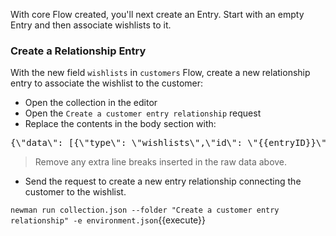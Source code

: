 With core Flow created, you'll next create an Entry. Start with an empty Entry and then associate wishlists to it.

### Create a Relationship Entry

With the new field `wishlists` in `customers` Flow, create a new relationship entry to associate the wishlist to the customer:

* Open the collection in the editor
* Open the `Create a customer entry relationship` request
* Replace the contents in the body section with:

<pre class="file" data-filename="collection.json" data-target="insert" data-marker="#ENTRY-REL-CUST-BODY">
{\"data\": [{\"type\": \"wishlists\",\"id\": \"{{entryID}}\"}]}
</pre>
> Remove any extra line breaks inserted in the raw data above.

* Send the request to create a new entry relationship connecting the customer to the wishlist.

`newman run collection.json --folder "Create a customer entry relationship" -e environment.json`{{execute}}